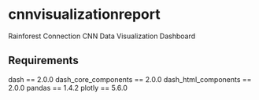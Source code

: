 # cnnvisualizationreport
Rainforest Connection CNN Data Visualization Dashboard

## Requirements
dash == 2.0.0
dash_core_components == 2.0.0
dash_html_components == 2.0.0
pandas == 1.4.2
plotly == 5.6.0
